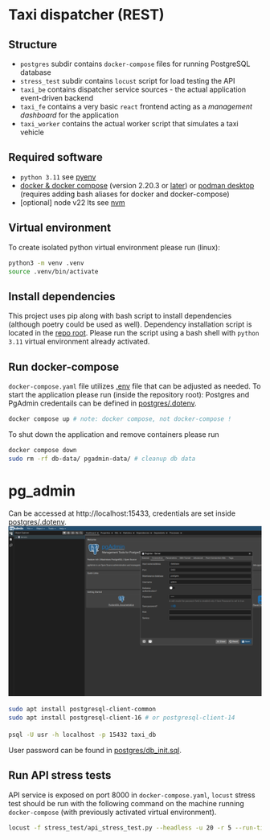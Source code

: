 
# Taxi dispatcher (REST)

## Structure
- `postgres` subdir contains `docker-compose` files for running PostgreSQL database
- `stress_test` subdir  contains `locust` script for load testing the API
- `taxi_be` contains dispatcher service sources - the actual application event-driven backend
- `taxi_fe` contains a very basic `react` frontend acting as a *management dashboard* for the application
- `taxi_worker` contains the actual worker script that simulates a taxi vehicle

## Required software
- `python 3.11` see [pyenv](https://github.com/pyenv/pyenv)
- [docker & docker compose](https://docs.docker.com/compose/install/) (version 2.20.3 or [later](https://docs.docker.com/compose/how-tos/multiple-compose-files/include/)) or [podman desktop](https://podman-desktop.io/downloads) (requires adding bash aliases for docker and docker-compose)
- [optional] node v22 lts see [nvm](https://github.com/nvm-sh/nvm)

## Virtual environment
To create isolated python virtual environment please run (linux):
```bash
python3 -m venv .venv
source .venv/bin/activate
```

## Install dependencies
This project uses pip along with bash script to install dependencies (although poetry could be used as well).
Dependency installation script is located in the [repo root](./install_pip.bash).
Please run the script using a bash shell with `python 3.11` virtual environment already activated.

## Run docker-compose
`docker-compose.yaml` file utilizes [.env](.env) file that can be adjusted as needed. 
To start the application please run (inside the repository root):
Postgres and PgAdmin credentails can be defined in [postgres/.dotenv](postgres/.dotenv).

```bash
docker compose up # note: docker compose, not docker-compose !
```

To shut down the application and remove containers please run
```bash
docker compose down
sudo rm -rf db-data/ pgadmin-data/ # cleanup db data
```

# pg_admin
Can be accessed at http://localhost:15433, credentials are set inside [postgres/.dotenv](postgres/.dotenv).
![pg_admin](./docs/pg_admin.png)

```bash
sudo apt install postgresql-client-common
sudo apt install postgresql-client-16 # or postgresql-client-14

psql -U usr -h localhost -p 15432 taxi_db
```
User password can be found in [postgres/db_init.sql](postgres/db_init.sql).


## Run API stress tests
API service is exposed on port 8000 in `docker-compose.yaml`, `locust` stress test should be run with the following command
on the machine running `docker-compose` (with previously activated virtual environment).

```bash
locust -f stress_test/api_stress_test.py --headless -u 20 -r 5 --run-time 1m
```

